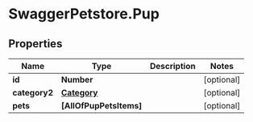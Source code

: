 # SwaggerPetstore.Pup

## Properties
Name | Type | Description | Notes
------------ | ------------- | ------------- | -------------
**id** | **Number** |  | [optional] 
**category2** | [**Category**](Category.md) |  | [optional] 
**pets** | **[AllOfPupPetsItems]** |  | [optional] 
